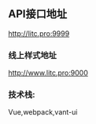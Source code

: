 ## API接口地址

http://litc.pro:9999

### 线上样式地址

http://www.litc.pro:9000

### 技术栈:

Vue,webpack,vant-ui







